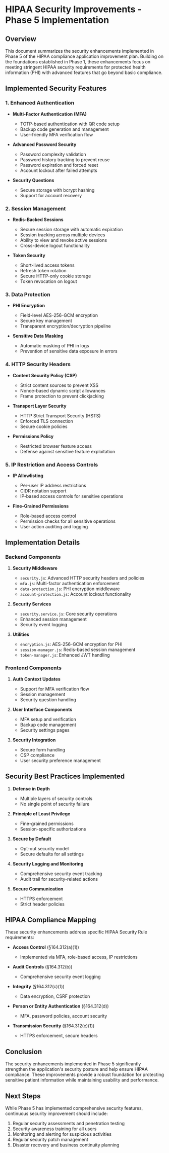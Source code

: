# HIPAA Security Improvements - Phase 5 Implementation

## Overview

This document summarizes the security enhancements implemented in Phase 5 of the HIPAA compliance application improvement plan. Building on the foundations established in Phase 1, these enhancements focus on meeting stringent HIPAA security requirements for protected health information (PHI) with advanced features that go beyond basic compliance.

## Implemented Security Features

### 1. Enhanced Authentication

- **Multi-Factor Authentication (MFA)**
  - TOTP-based authentication with QR code setup
  - Backup code generation and management
  - User-friendly MFA verification flow

- **Advanced Password Security**
  - Password complexity validation
  - Password history tracking to prevent reuse
  - Password expiration and forced reset
  - Account lockout after failed attempts

- **Security Questions**
  - Secure storage with bcrypt hashing
  - Support for account recovery

### 2. Session Management

- **Redis-Backed Sessions**
  - Secure session storage with automatic expiration
  - Session tracking across multiple devices
  - Ability to view and revoke active sessions
  - Cross-device logout functionality

- **Token Security**
  - Short-lived access tokens
  - Refresh token rotation
  - Secure HTTP-only cookie storage
  - Token revocation on logout

### 3. Data Protection

- **PHI Encryption**
  - Field-level AES-256-GCM encryption
  - Secure key management
  - Transparent encryption/decryption pipeline

- **Sensitive Data Masking**
  - Automatic masking of PHI in logs
  - Prevention of sensitive data exposure in errors

### 4. HTTP Security Headers

- **Content Security Policy (CSP)**
  - Strict content sources to prevent XSS
  - Nonce-based dynamic script allowances
  - Frame protection to prevent clickjacking

- **Transport Layer Security**
  - HTTP Strict Transport Security (HSTS)
  - Enforced TLS connection
  - Secure cookie policies

- **Permissions Policy**
  - Restricted browser feature access
  - Defense against sensitive feature exploitation

### 5. IP Restriction and Access Controls

- **IP Allowlisting**
  - Per-user IP address restrictions
  - CIDR notation support
  - IP-based access controls for sensitive operations

- **Fine-Grained Permissions**
  - Role-based access control
  - Permission checks for all sensitive operations
  - User action auditing and logging

## Implementation Details

### Backend Components

1. **Security Middleware**
   - `security.js`: Advanced HTTP security headers and policies
   - `mfa.js`: Multi-factor authentication enforcement
   - `data-protection.js`: PHI encryption middleware
   - `account-protection.js`: Account lockout functionality

2. **Security Services**
   - `security.service.js`: Core security operations
   - Enhanced session management
   - Security event logging

3. **Utilities**
   - `encryption.js`: AES-256-GCM encryption for PHI
   - `session-manager.js`: Redis-based session management
   - `token-manager.js`: Enhanced JWT handling

### Frontend Components

1. **Auth Context Updates**
   - Support for MFA verification flow
   - Session management
   - Security question handling

2. **User Interface Components**
   - MFA setup and verification
   - Backup code management
   - Security settings pages

3. **Security Integration**
   - Secure form handling
   - CSP compliance
   - User security preference management

## Security Best Practices Implemented

1. **Defense in Depth**
   - Multiple layers of security controls
   - No single point of security failure

2. **Principle of Least Privilege**
   - Fine-grained permissions
   - Session-specific authorizations

3. **Secure by Default**
   - Opt-out security model
   - Secure defaults for all settings

4. **Security Logging and Monitoring**
   - Comprehensive security event tracking
   - Audit trail for security-related actions

5. **Secure Communication**
   - HTTPS enforcement
   - Strict header policies

## HIPAA Compliance Mapping

These security enhancements address specific HIPAA Security Rule requirements:

- **Access Control** (§164.312(a)(1))
  - Implemented via MFA, role-based access, IP restrictions

- **Audit Controls** (§164.312(b))
  - Comprehensive security event logging

- **Integrity** (§164.312(c)(1))
  - Data encryption, CSRF protection

- **Person or Entity Authentication** (§164.312(d))
  - MFA, password policies, account security

- **Transmission Security** (§164.312(e)(1))
  - HTTPS enforcement, secure headers

## Conclusion

The security enhancements implemented in Phase 5 significantly strengthen the application's security posture and help ensure HIPAA compliance. These improvements provide a robust foundation for protecting sensitive patient information while maintaining usability and performance.

## Next Steps

While Phase 5 has implemented comprehensive security features, continuous security improvement should include:

1. Regular security assessments and penetration testing
2. Security awareness training for all users
3. Monitoring and alerting for suspicious activities
4. Regular security patch management
5. Disaster recovery and business continuity planning